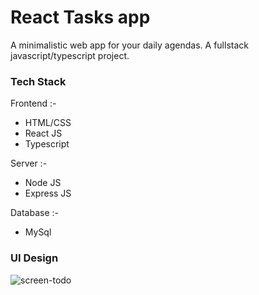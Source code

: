 # React Tasks app

A minimalistic web app for your daily agendas. A fullstack javascript/typescript project.


### Tech Stack

Frontend :-
- HTML/CSS
- React JS
- Typescript

Server :-
- Node JS
- Express JS

Database :-
- MySql


### UI Design

![screen-todo](https://github.com/VishSeen/react-tasks/assets/13452864/383f5e37-3782-42b1-ad5d-2a9eccaeebd9)
